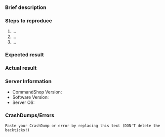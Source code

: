 <!-- You DON'T have to delete the comments (<!- Text ->), they won't be shown in the final issue -->

### Brief description
<!-- Why its it an issue? -->

### Steps to reproduce
<!-- How can anyone reproduce the issue? -->
1. ...
2. ...
3. ...

### Expected result
<!-- What do you want to happen? -->

### Actual result
<!-- What actually happens: -->

### Server Information
* CommandShop Version: <!-- Commit number or the  link to where you got your .phar -->
* Software Version: <!-- e.g. PMMP Jenkins build #123 -->
* Server OS: <!-- e.g. Debian 8 -->

### CrashDumps/Errors
```
Paste your CrashDump or error by replacing this text (DON'T delete the backticks!)
```
